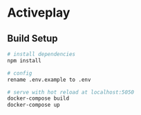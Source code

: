 # Activeplay

## Build Setup

``` bash
# install dependencies
npm install

# config
rename .env.example to .env

# serve with hot reload at localhost:5050
docker-compose build
docker-compose up
```